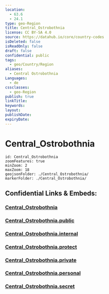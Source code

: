 ```yaml
---
location:
  - 63.6
  - 24.1
type: geo-Region
title: Central_Ostrobothnia
license: CC BY-SA 4.0
source: https://datahub.io/core/country-codes
isDeleted: false
isReadOnly: false
draft: false
confidential: public
tags:
  - geo/Country/Region
aliases:
  - Central Ostrobothnia
Languages:
  - de
cssclasses:
  - geo-Region
publish: true
linkTitle:
keywords:
layout:
publishDate:
expiryDate:
---
```


# Central_Ostrobothnia

```leaflet
id: Central_Ostrobothnia
zoomFeatures: true 
minZoom: 2 
maxZoom: 18
geojsonFolder: ./Central_Ostrobothnia/
markerFolder: ./Central_Ostrobothnia/
```


## Confidential Links & Embeds: 

### [Central_Ostrobothnia](/_Standards/Earth/Continent/Europe/Europe~North/Finland/Provinces~Finland/Western_Finland/counties~Western_Finland/Central_Ostrobothnia.md) 

### [Central_Ostrobothnia.public](/_public/Earth/Continent/Europe/Europe~North/Finland/Provinces~Finland/Western_Finland/counties~Western_Finland/Central_Ostrobothnia.public.md) 

### [Central_Ostrobothnia.internal](/_internal/Earth/Continent/Europe/Europe~North/Finland/Provinces~Finland/Western_Finland/counties~Western_Finland/Central_Ostrobothnia.internal.md) 

### [Central_Ostrobothnia.protect](/_protect/Earth/Continent/Europe/Europe~North/Finland/Provinces~Finland/Western_Finland/counties~Western_Finland/Central_Ostrobothnia.protect.md) 

### [Central_Ostrobothnia.private](/_private/Earth/Continent/Europe/Europe~North/Finland/Provinces~Finland/Western_Finland/counties~Western_Finland/Central_Ostrobothnia.private.md) 

### [Central_Ostrobothnia.personal](/_personal/Earth/Continent/Europe/Europe~North/Finland/Provinces~Finland/Western_Finland/counties~Western_Finland/Central_Ostrobothnia.personal.md) 

### [Central_Ostrobothnia.secret](/_secret/Earth/Continent/Europe/Europe~North/Finland/Provinces~Finland/Western_Finland/counties~Western_Finland/Central_Ostrobothnia.secret.md)

